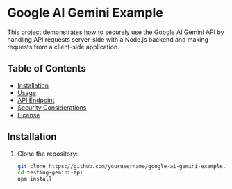 # Google AI Gemini Example

This project demonstrates how to securely use the Google AI Gemini API by handling API requests server-side with a Node.js backend and making requests from a client-side application.

## Table of Contents

- [Installation](#installation)
- [Usage](#usage)
- [API Endpoint](#api-endpoint)
- [Security Considerations](#security-considerations)
- [License](#license)

## Installation

1. Clone the repository:

   ```sh
   git clone https://github.com/yourusername/google-ai-gemini-example.git
   cd testing-gemini-api
   npm install
   
